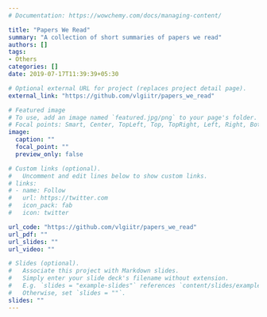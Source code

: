 ```yaml
---
# Documentation: https://wowchemy.com/docs/managing-content/

title: "Papers We Read"
summary: "A collection of short summaries of papers we read"
authors: []
tags: 
- Others
categories: []
date: 2019-07-17T11:39:39+05:30

# Optional external URL for project (replaces project detail page).
external_link: "https://github.com/vlgiitr/papers_we_read"

# Featured image
# To use, add an image named `featured.jpg/png` to your page's folder.
# Focal points: Smart, Center, TopLeft, Top, TopRight, Left, Right, BottomLeft, Bottom, BottomRight.
image:
  caption: ""
  focal_point: ""
  preview_only: false

# Custom links (optional).
#   Uncomment and edit lines below to show custom links.
# links:
# - name: Follow
#   url: https://twitter.com
#   icon_pack: fab
#   icon: twitter

url_code: "https://github.com/vlgiitr/papers_we_read"
url_pdf: ""
url_slides: ""
url_video: ""

# Slides (optional).
#   Associate this project with Markdown slides.
#   Simply enter your slide deck's filename without extension.
#   E.g. `slides = "example-slides"` references `content/slides/example-slides.md`.
#   Otherwise, set `slides = ""`.
slides: ""
---
```

